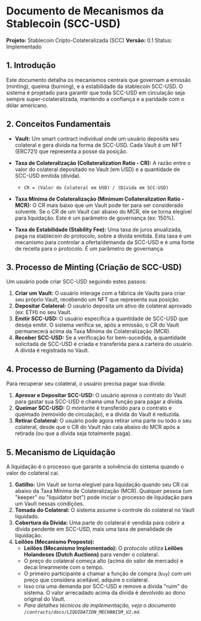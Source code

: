 # Documento de Mecanismos da Stablecoin (SCC-USD)

**Projeto:** Stablecoin Cripto-Colateralizada (SCC)
**Versão:** 0.1
Status: Implementado

## 1. Introdução

Este documento detalha os mecanismos centrais que governam a emissão (minting), queima (burning), e a estabilidade da stablecoin SCC-USD. O sistema é projetado para garantir que toda SCC-USD em circulação seja sempre super-colateralizada, mantendo a confiança e a paridade com o dólar americano.

## 2. Conceitos Fundamentais

- **Vault:** Um smart contract individual onde um usuário deposita seu colateral e gera dívida na forma de SCC-USD. Cada Vault é um NFT (ERC721) que representa a posse da posição.

- **Taxa de Colateralização (Collateralization Ratio - CR):** A razão entre o valor do colateral depositado no Vault (em USD) e a quantidade de SCC-USD emitida (dívida).
  - `CR = (Valor do Colateral em USD) / (Dívida em SCC-USD)`

- **Taxa Mínima de Colateralização (Minimum Collateralization Ratio - MCR):** O CR mais baixo que um Vault pode ter para ser considerado solvente. Se o CR de um Vault cair abaixo do MCR, ele se torna elegível para liquidação. Este é um parâmetro de governança (ex: 150%).

- **Taxa de Estabilidade (Stability Fee):** Uma taxa de juros anualizada, paga na stablecoin do protocolo, sobre a dívida emitida. Esta taxa é um mecanismo para controlar a oferta/demanda da SCC-USD e é uma fonte de receita para o protocolo. É um parâmetro de governança.

## 3. Processo de Minting (Criação de SCC-USD)

Um usuário pode criar SCC-USD seguindo estes passos:

1.  **Criar um Vault:** O usuário interage com a fábrica de Vaults para criar seu próprio Vault, recebendo um NFT que representa sua posição.
2.  **Depositar Colateral:** O usuário deposita um ativo de colateral aprovado (ex: ETH) no seu Vault.
3.  **Emitir SCC-USD:** O usuário especifica a quantidade de SCC-USD que deseja emitir. O sistema verifica se, após a emissão, o CR do Vault permanecerá acima da Taxa Mínima de Colateralização (MCR).
4.  **Receber SCC-USD:** Se a verificação for bem-sucedida, a quantidade solicitada de SCC-USD é criada e transferida para a carteira do usuário. A dívida é registrada no Vault.

## 4. Processo de Burning (Pagamento da Dívida)

Para recuperar seu colateral, o usuário precisa pagar sua dívida:

1.  **Aprovar e Depositar SCC-USD:** O usuário aprova o contrato do Vault para gastar sua SCC-USD e chama uma função para pagar a dívida. 
2.  **Queimar SCC-USD:** O montante é transferido para o contrato e queimado (removido de circulação), e a dívida do Vault é reduzida.
3.  **Retirar Colateral:** O usuário pode agora retirar uma parte ou todo o seu colateral, desde que o CR do Vault não caia abaixo do MCR após a retirada (ou que a dívida seja totalmente paga).

## 5. Mecanismo de Liquidação

A liquidação é o processo que garante a solvência do sistema quando o valor do colateral cai.

1.  **Gatilho:** Um Vault se torna elegível para liquidação quando seu CR cai abaixo da Taxa Mínima de Colateralização (MCR). Qualquer pessoa (um "keeper" ou "liquidator bot") pode iniciar o processo de liquidação para um Vault nessas condições.
2.  **Tomada do Colateral:** O sistema assume o controle do colateral no Vault liquidado.
3.  **Cobertura da Dívida:** Uma parte do colateral é vendida para cobrir a dívida pendente em SCC-USD, mais uma taxa de penalidade de liquidação.
4.  **Leilões (Mecanismo Proposto):**
    - **Leilões (Mecanismo Implementado):** O protocolo utiliza **Leilões Holandeses (Dutch Auctions)** para vender o colateral.
    - O preço do colateral começa alto (acima do valor de mercado) e decai linearmente com o tempo.
    - O primeiro participante a chamar a função de compra (`buy`) com um preço que considera aceitável, adquire o colateral.
    - Isso cria uma demanda por SCC-USD e remove a dívida "ruim" do sistema. O valor arrecadado acima da dívida é devolvido ao dono original do Vault.
    - *Para detalhes técnicos da implementação, veja o documento `/contracts/docs/LIQUIDATION_MECHANISM_V2.md`.*
